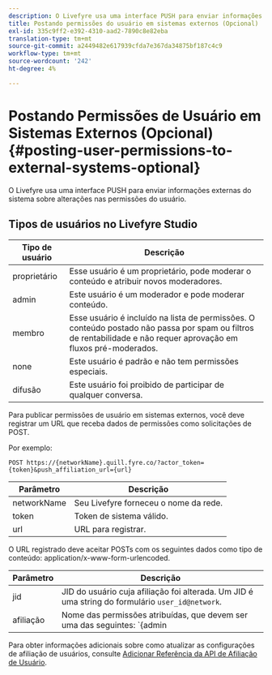 ```yaml
---
description: O Livefyre usa uma interface PUSH para enviar informações externas do sistema sobre alterações nas permissões do usuário.
title: Postando permissões do usuário em sistemas externos (Opcional)
exl-id: 335c9ff2-e392-4310-aad2-7890c8e82eba
translation-type: tm+mt
source-git-commit: a2449482e617939cfda7e367da34875bf187c4c9
workflow-type: tm+mt
source-wordcount: '242'
ht-degree: 4%

---
```


# Postando Permissões de Usuário em Sistemas Externos (Opcional){#posting-user-permissions-to-external-systems-optional}

O Livefyre usa uma interface PUSH para enviar informações externas do sistema sobre alterações nas permissões do usuário.

## Tipos de usuários no Livefyre Studio

| Tipo de usuário | Descrição |
|--- |--- |
| proprietário | Esse usuário é um proprietário, pode moderar o conteúdo e atribuir novos moderadores. |
| admin | Este usuário é um moderador e pode moderar conteúdo. |
| membro | Esse usuário é incluído na lista de permissões. O conteúdo postado não passa por spam ou filtros de rentabilidade e não requer aprovação em fluxos pré-moderados. |
| none | Este usuário é padrão e não tem permissões especiais. |
| difusão | Este usuário foi proibido de participar de qualquer conversa. |

Para publicar permissões de usuário em sistemas externos, você deve registrar um URL que receba dados de permissões como solicitações de POST.

Por exemplo:

```
POST https://{networkName}.quill.fyre.co/?actor_token={token}&push_affiliation_url={url}
```

| Parâmetro | Descrição |
|--- |--- |
| networkName | Seu Livefyre forneceu o nome da rede. |
| token | Token de sistema válido. |
| url | URL para registrar. |

O URL registrado deve aceitar POSTs com os seguintes dados como tipo de conteúdo: application/x-www-form-urlencoded.

| Parâmetro | Descrição |
|--- |--- |
| jid | JID do usuário cuja afiliação foi alterada. Um JID é uma string do formulário `user_id@network`. |
| afiliação | Nome das permissões atribuídas, que devem ser uma das seguintes:  `{admin | member | none | outcast | owner}` |

Para obter informações adicionais sobre como atualizar as configurações de afiliação de usuários, consulte [Adicionar Referência da API de Afiliação de Usuário](https://api.livefyre.com/docs/apis/by-category/user-management#operation=urn:livefyre:apis:quill:operations:api:v3.0:affiliation:add:method=post).

